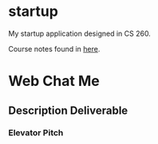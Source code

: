 # startup
My startup application designed in CS 260.

Course notes found in [here](/notes.md).

# Web Chat Me

## Description Deliverable

### Elevator Pitch


